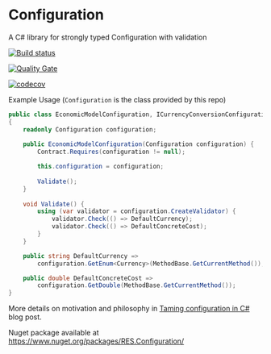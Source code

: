 # Configuration

A C# library for strongly typed Configuration with validation

[![Build status](https://ci.appveyor.com/api/projects/status/oujy1v19iwdba8e5?svg=true)](https://ci.appveyor.com/project/ceddlyburge/configuration)

[![Quality Gate](https://sonarcloud.io/api/badges/gate?key=res.configuration)](https://sonarcloud.io/dashboard?id=res.configuration)

[![codecov](https://codecov.io/gh/resgroup/configuration/branch/master/graph/badge.svg)](https://codecov.io/gh/resgroup/configuration)

Example Usage (`Configuration` is the class provided by this repo)

```csharp
public class EconomicModelConfiguration, ICurrencyConversionConfiguration, IConcreteCostConfiguration 
{
    readonly Configuration configuration;
    
    public EconomicModelConfiguration(Configuration configuration) {
        Contract.Requires(configuration != null);

        this.configuration = configuration;
    
        Validate();
    }
    
    void Validate() {
        using (var validator = configuration.CreateValidator) {
            validator.Check(() => DefaultCurrency);
            validator.Check(() => DefaultConcreteCost);
        }
    }

    public string DefaultCurrency => 
        configuration.GetEnum<Currency>(MethodBase.GetCurrentMethod());

    public double DefaultConcreteCost => 
        configuration.GetDouble(MethodBase.GetCurrentMethod());
}
```
More details on motivation and  philosophy in [Taming configuration in C#](https://hackernoon.com/taming-configuration-in-c-a2706b2d4741) blog post.

Nuget package available at https://www.nuget.org/packages/RES.Configuration/
